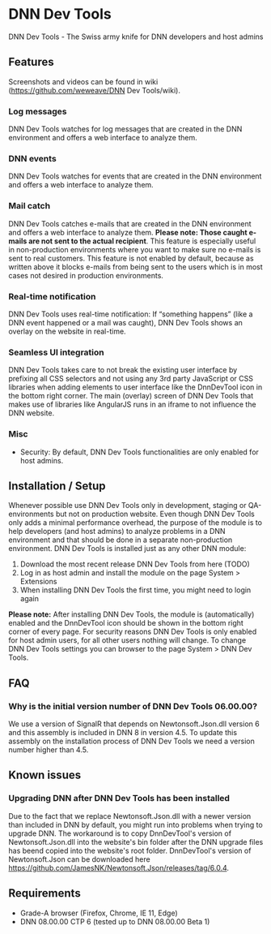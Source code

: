 # DNN Dev Tools
DNN Dev Tools - The Swiss army knife for DNN developers and host admins

## Features
Screenshots and videos can be found in wiki (https://github.com/weweave/DNN Dev Tools/wiki).

### Log messages
DNN Dev Tools watches for log messages that are created in the DNN environment and offers a web interface to analyze them. 

### DNN events
DNN Dev Tools watches for events that are created in the DNN environment and offers a web interface to analyze them. 

### Mail catch
DNN Dev Tools catches e-mails that are created in the DNN environment and offers a web interface to analyze them. **Please note: Those caught e-mails are not sent to the actual recipient**. This feature is especially useful in non-production environments where you want to make sure no e-mails is sent to real customers. 
This feature is not enabled by default, because as written above it blocks e-mails from being sent to the users which is in most cases not desired in production environments. 

### Real-time notification
DNN Dev Tools uses real-time notification: If “something happens” (like a DNN event happened or a mail was caught), DNN Dev Tools shows an overlay on the website in real-time.

### Seamless UI integration
DNN Dev Tools takes care to not break the existing user interface by prefixing all CSS selectors and not using any 3rd party JavaScript or CSS libraries when adding elements to user interface like the DnnDevTool icon in the bottom right corner. The main (overlay) screen of DNN Dev Tools that makes use of libraries like AngularJS runs in an iframe to not influence the DNN website.

### Misc
* Security: By default, DNN Dev Tools functionalities are only enabled for host admins.

## Installation / Setup
Whenever possible use DNN Dev Tools only in development, staging or QA-environments but not on production website. Even though DNN Dev Tools only adds a minimal performance overhead, the purpose of the module is to help developers (and host admins) to analyze problems in a DNN environment and that should be done in a separate non-production environment.
DNN Dev Tools is installed just as any other DNN module:
 1. Download the most recent release DNN Dev Tools from here (TODO)
 1. Log in as host admin and install the module on the page System > Extensions
 1. When installing DNN Dev Tools the first time, you might need to login again

**Please note:** After installing DNN Dev Tools, the module is (automatically) enabled and the DnnDevTool icon should be shown in the bottom right corner of every page. For security reasons DNN Dev Tools is only enabled for host admin users, for all other users nothing will change. To change DNN Dev Tools settings you can browser to the page System > DNN Dev Tools.

## FAQ

### Why is the initial version number of DNN Dev Tools 06.00.00?

We use a version of SignalR that depends on Newtonsoft.Json.dll version 6 and this assembly is included in DNN 8 in version 4.5. To update this assembly on the installation process of DNN Dev Tools we need a version number higher than 4.5.

## Known issues

### Upgrading DNN after DNN Dev Tools has been installed

Due to the fact that we replace Newtonsoft.Json.dll with a newer version than included in DNN by default, you might run into problems when trying to upgrade DNN. The workaround is to copy DnnDevTool's version of Newtonsoft.Json.dll into the website's bin folder after the DNN upgrade files has beend copied into the website's root folder. DnnDevTool's version of Newtonsoft.Json can be downloaded here https://github.com/JamesNK/Newtonsoft.Json/releases/tag/6.0.4.

## Requirements

* Grade-A browser (Firefox, Chrome, IE 11, Edge)
* DNN 08.00.00 CTP 6 (tested up to DNN 08.00.00 Beta 1)
